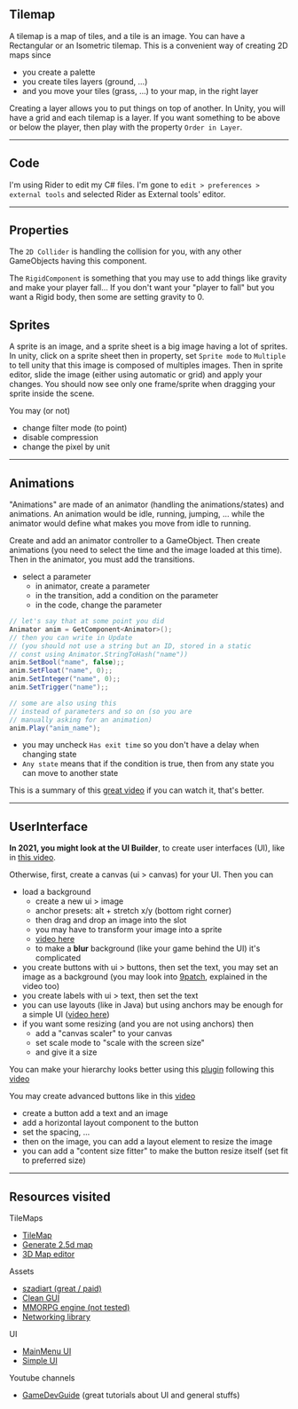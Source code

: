 ## Tilemap

A tilemap is a map of tiles, and a tile is an image. You can have a Rectangular or an Isometric tilemap. This is a convenient way of creating 2D maps since

* you create a palette
* you create tiles layers (ground, ...)
* and you move your tiles (grass, ...) to your map, in the right layer
  
Creating a layer allows you to put things on top of another. In Unity, you will have a grid and each tilemap is a layer. If you want something to be above or below the player, then play with the property `Order in Layer`.

<hr class="sl">

## Code

I'm using Rider to edit my C# files. I'm gone to `edit > preferences > external tools` and selected Rider as External tools' editor.

<hr class="sr">

## Properties

The ``2D Collider`` is handling the collision for you, with any other GameObjects having this component.

The ``RigidComponent`` is something that you may use to add things like gravity and make your player fall... If you don't want your "player to fall" but you want a Rigid body, then some are setting gravity to 0.

## Sprites

A sprite is an image, and a sprite sheet is a big image having a lot of sprites. In unity, click on a sprite sheet then in property, set `Sprite mode` to `Multiple` to tell unity that this image is composed of multiples images. Then in sprite editor, slide the image (either using automatic or grid) and apply your changes. You should now see only one frame/sprite when dragging your sprite inside the scene.

You may (or not)

* change filter mode (to point)
* disable compression
* change the pixel by unit

<hr class="sr">

## Animations

"Animations" are made of an animator (handling the animations/states) and animations. An animation would be idle, running, jumping, ... while the animator would define what makes you move from idle to running.

Create and add an animator controller to a GameObject. Then create animations (you need to select the time and the image loaded at this time). Then in the animator, you must add the transitions.

* select a parameter
  * in animator, create a parameter
  * in the transition, add a condition on the parameter
  * in the code, change the parameter
  
```cs
// let's say that at some point you did
Animator anim = GetComponent<Animator>();
// then you can write in Update
// (you should not use a string but an ID, stored in a static 
// const using Animator.StringToHash("name"))
anim.SetBool("name", false);;
anim.SetFloat("name", 0);;
anim.SetInteger("name", 0);;
anim.SetTrigger("name");;

// some are also using this
// instead of parameters and so on (so you are
// manually asking for an animation)
anim.Play("anim_name");
```

* you may uncheck ``Has exit time`` so you don't have a delay when changing state
* ``Any state`` means that if the condition is true, then from any state you can move to another state

This is a summary of this [great video](https://www.youtube.com/watch?v=Gf8LOFNnils&ab_channel=PandemoniumGames) if you can watch it, that's better.

<hr class="sl">

## UserInterface

**In 2021, you might look at the UI Builder**, to create user interfaces (UI), like in [this video](https://www.youtube.com/watch?v=NQYHIH0BJbs&ab_channel=CocoCode).

Otherwise, first, create a canvas (ui > canvas) for your UI. Then you can

* load a background
  * create a new ui > image
  * anchor presets: alt + stretch x/y (bottom right corner)
  * then drag and drop an image into the slot
  * you may have to transform your image into a sprite
  * [video here](https://www.youtube.com/watch?v=RsgiYqLID-U&ab_channel=CocoCode)
  * to make a **blur** background (like your game behind the UI) it's complicated 
* you create buttons with ui > buttons, then set the text, you may set an image as a background (you may look into [9patch](https://www.construct.net/en/make-games/manuals/construct-3/plugin-reference/9-patch), explained in the video too)
* you create labels with ui > text, then set the text
* you can use layouts (like in Java) but using anchors may be enough for a simple UI ([video here](https://www.youtube.com/watch?v=HwdweCX5aMI&ab_channel=GameDevGuide))
* if you want some resizing (and you are not using anchors) then 
  * add a "canvas scaler" to your canvas
  * set scale mode to "scale with the screen size"
  * and give it a size

You can make your hierarchy looks better using this [plugin](https://github.com/febucci/unitypackage-custom-hierarchy) following this [video](https://www.youtube.com/watch?v=Gma7IXPj4wI&ab_channel=CocoCode)

You may create advanced buttons like in this [video](https://www.youtube.com/watch?v=cW-E4WEogzE&ab_channel=CocoCode)
  * create a button add a text and an image
  * add a horizontal layout component to the button
  * set the spacing, ...
  * then on the image, you can add a layout element to resize the image
  * you can add a "content size fitter" to make the button resize itself (set fit to preferred size)

<hr class="sr">

## Resources visited

TileMaps

* [TileMap](https://www.raywenderlich.com/23-introduction-to-the-new-unity-2d-tilemap-system#toc-anchor-006)
* [Generate 2.5d map](https://hexiledgames.itch.io/25d-tilemaps-and-voxel-terrain-generator)
* [3D Map editor](https://fertile-soil-productions.itch.io/mast)

Assets

* [szadiart (great / paid)](https://szadiart.itch.io/)
* [Clean GUI](https://assetstore.unity.com/packages/2d/gui/flat-clean-gui-over-200-png-files-110987)
* [MMORPG engine (not tested)](https://assetstore.unity.com/packages/templates/systems/ummorpg-2d-remastered-mmorpg-engine-102632)
* [Networking library](https://github.com/vis2k/Mirror)

UI

* [MainMenu UI](https://www.youtube.com/watch?v=RsgiYqLID-U&ab_channel=CocoCode)
* [Simple UI](https://www.youtube.com/watch?v=xmR07iBW7zk&ab_channel=CocoCode)

Youtube channels

* [GameDevGuide](https://www.youtube.com/c/GameDevGuide/videos) (great tutorials about UI and general stuffs)